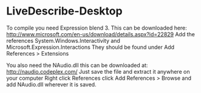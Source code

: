 LiveDescribe-Desktop
====================

To compile you need Expression blend 3. This can be downloaded here:
http://www.microsoft.com/en-us/download/details.aspx?id=22829
Add the references System.Windows.Interactivity and Microsoft.Expression.Interactions
They should be found under Add References > Extensions

You also need the NAudio.dll this can be downloaded at:
http://naudio.codeplex.com/
Just save the file and extract it anywhere on your computer Right click References
click Add References > Browse and add NAudio.dll wherever it is saved.
